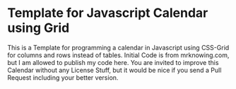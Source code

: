 # Template for Javascript Calendar using Grid
This is a Template for programming a calendar in Javascript using CSS-Grid for columns and rows instead of tables.
Initial Code is from mrknowing.com, but I am allowed to publish my code here.
You are invited to improve this Calendar without any License Stuff, but it would be nice if you send a Pull Request including your better version.

